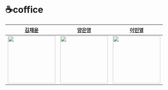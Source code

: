 # ☕coffice

| [김채윤](https://github.com/erica-co)  | [양은영](https://github.com/yangtori0407) | [이민열](https://github.com/mireu930) | 
| :--------: | :--------: |:--------: |
|<img src=https://avatars.githubusercontent.com/u/181097382 height="150"/> |<img src=https://avatars.githubusercontent.com/u/114906941 height="150"/> | <img src=https://github.com/mireu79/ios-rock-paper-scissors/assets/125941932/b4a69222-b338-4a7f-984c-be5bd78dc1d8 height="150"/> | 

